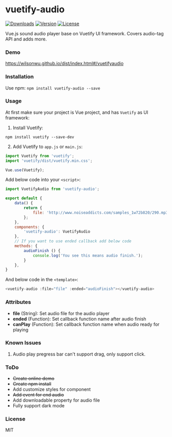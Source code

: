 # vuetify-audio
<a href="https://www.npmjs.com/package/vuetify-audio"><img src="https://img.shields.io/npm/dt/vuetify-audio.svg" alt="Downloads"></a>
<a href="https://www.npmjs.com/package/vuetify-audio"><img src="https://img.shields.io/npm/v/vuetify-audio.svg" alt="Version"></a>
<a href="https://www.npmjs.com/package/vuetify-audio"><img src="https://img.shields.io/npm/l/vuetify-audio.svg" alt="License"></a>

Vue.js sound audio player base on Vuetify UI framework. Covers audio-tag API and adds more.

### Demo

https://wilsonwu.github.io/dist/index.html#/vuetifyaudio

### Installation

Use npm: ```npm install vuetify-audio --save```

### Usage
At first make sure your project is Vue project, and has ```Vuetify``` as UI framework:
1. Install Vuetify:
```
npm install vuetify --save-dev
```
2. Add Vuetify to ```app.js``` or ```main.js```:
```js
import Vuetify from 'vuetify';
import 'vuetify/dist/vuetify.min.css';

Vue.use(Vuetify);
```

Add below code into your ```<script>```:
```js
import VuetifyAudio from 'vuetify-audio';

export default {
    data() {
        return {
            file: 'http://www.noiseaddicts.com/samples_1w72b820/290.mp3',
        };
    },
    components: {
        'vuetify-audio': VuetifyAudio
    },
    // If you want to use ended callback add below code
    methods: {
        audioFinish () {
            console.log('You see this means audio finish.');
        }
    },
}

```

And below code in the ```<template>```:
```js
<vuetify-audio :file="file" :ended="audioFinish"></vuetify-audio>
```


### Attributes

 - **file** (String): Set audio file for the audio player
 - **ended** (Function): Set callback function name after audio finish
 - **canPlay** (Function): Set callback function name when audio ready for playing

### Known Issues
1. Audio play pregress bar can't support drag, only support click.

### ToDo

 - ~~Create online demo~~
 - ~~Create npm install~~
 - Add customize styles for component
 - ~~Add event for end audio~~
 - Add downloadable property for audio file
 - Fully support dark mode
 
### License

MIT

